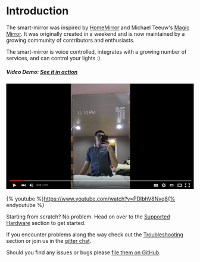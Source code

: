 # Introduction

The smart-mirror was inspired by [HomeMirror](https://github.com/HannahMitt/HomeMirror) and Michael Teeuw's [Magic Mirror](http://michaelteeuw.nl/tagged/magicmirror). It was originally created in a weekend and is now maintained by a growing community of contributors and enthusiasts. 

The smart-mirror is voice controlled, integrates with a growing number of services, and can control your lights :)

##### Video Demo: [See it in action](https://youtu.be/PDIbhV8Nvq8)
[![](youtube-thumb.png)](https://youtu.be/PDIbhV8Nvq8)

{% youtube %}https://www.youtube.com/watch?v=PDIbhV8Nvq8{% endyoutube %}

Starting from scratch? No problem. Head on over to the [Supported Hardware](docs/supported_hardware.md) section to get started.

If you encounter problems along the way check out the [Troubleshooting](docs/troubleshooting.md) section or join us in the [gitter chat](https://gitter.im/evancohen/smart-mirror).

Should you find any issues or bugs please [file them on GitHub](https://github.com/evancohen/smart-mirror/issues/new).
